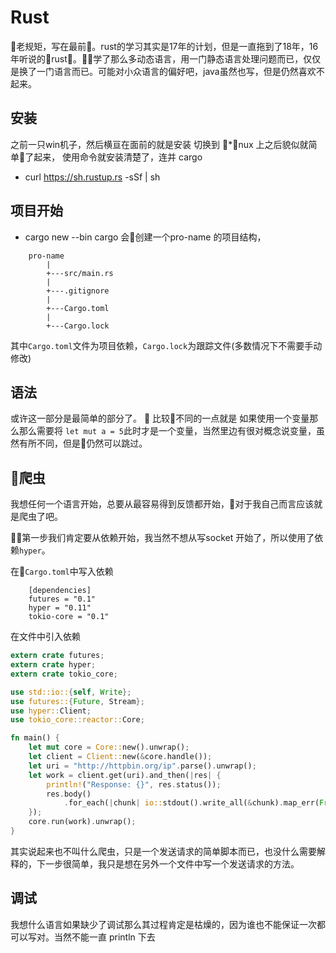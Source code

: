 # Rust
老规矩，写在最前。rust的学习其实是17年的计划，但是一直拖到了18年，16年听说的rust。学了那么多动态语言，用一门静态语言处理问题而已，仅仅是换了一门语言而已。可能对小众语言的偏好吧，java虽然也写，但是仍然喜欢不起来。
## 安装
之前一只win机子，然后横亘在面前的就是安装
切换到 *nux 上之后貌似就简单了起来，
使用命令就安装清楚了，连并 cargo
 - curl https://sh.rustup.rs -sSf | sh

## 项目开始
 - cargo new <pro-name> --bin
cargo 会创建一个pro-name 的项目结构，
```
    pro-name
        |
        +---src/main.rs
        |
        +---.gitignore
        |
        +---Cargo.toml
        |
        +---Cargo.lock
```
其中`Cargo.toml`文件为项目依赖，`Cargo.lock`为跟踪文件(多数情况下不需要手动修改)
## 语法
或许这一部分是最简单的部分了。

比较不同的一点就是 如果使用一个变量那么那么需要将 `let mut a = 5`此时才是一个变量，当然里边有很对概念说变量，虽然有所不同，但是仍然可以跳过。

## 爬虫
我想任何一个语言开始，总要从最容易得到反馈都开始，对于我自己而言应该就是爬虫了吧。

第一步我们肯定要从依赖开始，我当然不想从写socket 开始了，所以使用了依赖`hyper`。

在`Cargo.toml`中写入依赖
```
    [dependencies]
    futures = "0.1"
    hyper = "0.11"
    tokio-core = "0.1"
```
在文件中引入依赖
```rust
extern crate futures;
extern crate hyper;
extern crate tokio_core;

use std::io::{self, Write};
use futures::{Future, Stream};
use hyper::Client;
use tokio_core::reactor::Core;

fn main() {
    let mut core = Core::new().unwrap();
    let client = Client::new(&core.handle());
    let uri = "http://httpbin.org/ip".parse().unwrap();
    let work = client.get(uri).and_then(|res| {
        println!("Response: {}", res.status());
        res.body()
            .for_each(|chunk| io::stdout().write_all(&chunk).map_err(From::from))
    });
    core.run(work).unwrap();
}

```
其实说起来也不叫什么爬虫，只是一个发送请求的简单脚本而已，也没什么需要解释的，下一步很简单，我只是想在另外一个文件中写一个发送请求的方法。


## 调试
我想什么语言如果缺少了调试那么其过程肯定是枯燥的，因为谁也不能保证一次都可以写对。当然不能一直 println 下去